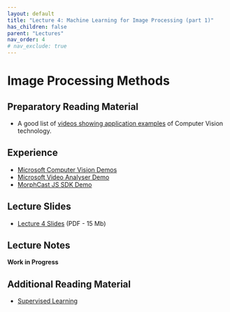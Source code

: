 ```yaml
---
layout: default
title: "Lecture 4: Machine Learning for Image Processing (part 1)"
has_children: false
parent: "Lectures"
nav_order: 4
# nav_exclude: true
---
```


# Image Processing Methods

## Preparatory Reading Material

- A good list of [videos showing application examples](https://chooch.ai/computer-vision/computer-vision-demo-videos/) of Computer Vision technology. 

## Experience

- [Microsoft Computer Vision Demos](https://aidemos.microsoft.com/computer-vision)
- [Microsoft Video Analyser Demo](https://aidemos.microsoft.com/video-indexer/18ac02a461/faces)
- [MorphCast JS SDK Demo](https://demo.morphcast.com/sdk-features/index.html?video=https%3A%2F%2Fdemo.morphcast.com%2Fsdk-features%2FBreeze_Woodson.mp4) 

## Lecture Slides

- [Lecture 4 Slides]({{site.baseurl}}/assets/slides/AML4D-L4.pdf) (PDF - 15 Mb)

## Lecture Notes

__Work in Progress__

## Additional Reading Material

- [Supervised Learning](http://www.trustworthymachinelearning.com/trustworthymachinelearning-07.htm)
